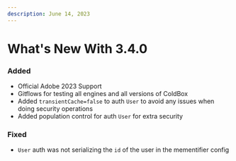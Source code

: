 ```yaml
---
description: June 14, 2023
---
```


# What's New With 3.4.0

### Added

* Official Adobe 2023 Support
* Gitflows for testing all engines and all versions of ColdBox
* Added `transientCache=false` to auth `User` to avoid any issues when doing security operations
* Added population control for auth `User` for extra security

### Fixed

* `User` auth was not serializing the `id` of the user in the mementifier config
